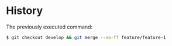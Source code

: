 # History

The previously executed command:

```sh
$ git checkout develop && git merge --no-ff feature/feature-1
```
